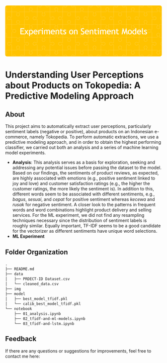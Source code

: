 ![header](header.png)

# Understanding User Perceptions about Products on Tokopedia: A Predictive Modeling Approach

## About
This project aims to automatically extract user perceptions, particularly sentiment labels (negative or positive), about products on an Indonesian e-commerce, namely Tokopedia. To perform automatic extractions, we use a predictive modeling approach, and in order to obtain the highest performing classifier, we carried out both an analysis and a series of machine learning model experiments. 
- **Analysis**: This analysis serves as a basis for exploration, seeking and addressing any potential issues before passing the dataset to the model. Based on our findings, the sentiments of product reviews, as expected, are highly associated with emotions (e.g., positive sentiment linked to joy and love) and customer satisfaction ratings (e.g., the higher the customer ratings, the more likely the sentiment is). In addition to this, different words seem to be associated with different sentiments, e.g., *bagus*, *sesuai*, and *cepat* for positive sentiment whereas *kecewa* and *rusak* for negative sentiment. A closer look to the patterns in frequent words and word combinations highlight product delivery and selling services. For the ML experiment, we did not find any resampling techniques necessary since the distribution of sentiment labels is roughly similar. Equally important, TF-IDF seems to be a good candidate for the vectorizer as different sentiments have unique word selections.
- **ML Experiment**

## Folder Organization

    .
    ├── README.md
    ├── data
    │   ├── PRDECT-ID Dataset.csv
    │   └── cleaned_data.csv
    ├── img
    ├── model
    │   ├── best_model_tfidf.pkl
    │   └── calib_best_model_tfidf.pkl
    └── notebook
        ├── 01_analysis.ipynb
        ├── 02_tfidf-and-ml-models.ipynb
        └── 03_tfidf-and-lstm.ipynb
 

## Feedback
If there are any questions or suggestions for improvements, feel free to contact me here:


